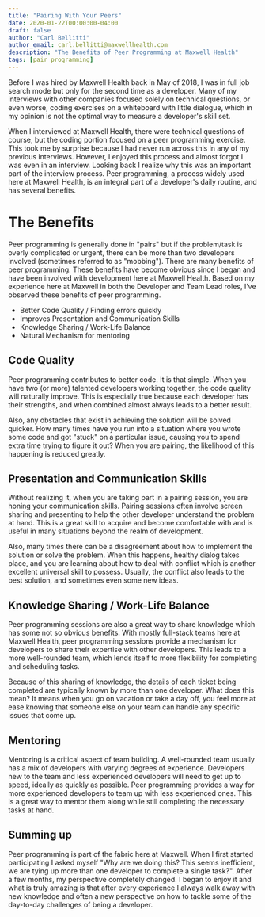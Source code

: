 ```yaml
---
title: "Pairing With Your Peers"
date: 2020-01-22T00:00:00-04:00
draft: false
author: "Carl Bellitti"
author_email: carl.bellitti@maxwellhealth.com
description: "The Benefits of Peer Programming at Maxwell Health"
tags: [pair programming]
---
```


Before I was hired by Maxwell Health back in May of 2018, I was in full job search mode but only for the second time as a developer. Many of my interviews with other companies focused solely on technical questions, or even worse, coding exercises on a whiteboard with little dialogue, which in my opinion is not the optimal way to measure a developer's skill set.

When I interviewed at Maxwell Health, there were technical questions of course, but the coding portion focused on a peer programming exercise. This took me by surprise because I had never run across this in any of my previous interviews. However, I enjoyed this process and almost forgot I was even in an interview. Looking back I realize why this was an important part of the interview process. Peer programming, a process widely used here at Maxwell Health, is an integral part of a developer's daily routine, and has several benefits.

# The Benefits

Peer programming is generally done in "pairs" but if the problem/task is overly complicated or urgent, there can be more than two developers involved (sometimes referred to as "mobbing"). There are many benefits of peer programming. These benefits have become obvious since I began and have been involved with development here at Maxwell Health. Based on my experience here at Maxwell in both the Developer and Team Lead roles, I’ve observed these benefits of peer programming.
*   Better Code Quality / Finding errors quickly
*   Improves Presentation and Communication Skills
*   Knowledge Sharing / Work-Life Balance
*   Natural Mechanism for mentoring

## Code Quality

Peer programming contributes to better code. It is that simple. When you have two (or more) talented developers working together, the code quality will naturally improve. This is especially true because each developer has their strengths, and when combined almost always leads to a better result.

Also, any obstacles that exist in achieving the solution will be solved quicker. How many times have you run into a situation where you wrote some code and got "stuck" on a particular issue, causing you to spend extra time trying to figure it out? When you are pairing, the likelihood of this happening is reduced greatly.
 
## Presentation and Communication Skills

Without realizing it, when you are taking part in a pairing session, you are honing your communication skills. Pairing sessions often involve screen sharing and presenting to help the other developer understand the problem at hand. This is a great skill to acquire and become comfortable with and is useful in many situations beyond the realm of development.

Also, many times there can be a disagreement about how to implement the solution or solve the problem. When this happens, healthy dialog takes place, and you are learning about how to deal with conflict which is another excellent universal skill to possess. Usually, the conflict also leads to the best solution, and sometimes even some new ideas.


## Knowledge Sharing / Work-Life Balance

Peer programming sessions are also a great way to share knowledge which has some not so obvious benefits. With mostly full-stack teams here at Maxwell Health, peer programming sessions provide a mechanism for developers to share their expertise with other developers. This leads to a more well-rounded team, which lends itself to more flexibility for completing and scheduling tasks.

Because of this sharing of knowledge, the details of each ticket being completed are typically known by more than one developer. What does this mean? It means when you go on vacation or take a day off, you feel more at ease knowing that someone else on your team can handle any specific issues that come up.


## Mentoring

Mentoring is a critical aspect of team building. A well-rounded team usually has a mix of developers with varying degrees of experience. Developers new to the team and less experienced developers will need to get up to speed, ideally as quickly as possible. Peer programming provides a way for more experienced developers to team up with less experienced ones. This is a great way to mentor them along while still completing the necessary tasks at hand.

## Summing up

Peer programming is part of the fabric here at Maxwell. When I first started participating I asked myself "Why are we doing this? This seems inefficient, we are tying up more than one developer to complete a single task?". After a few months, my perspective completely changed.
I began to enjoy it and what is truly amazing is that after every experience I always walk away with new knowledge and often a new perspective on how to tackle some of the day-to-day challenges of being a developer.

